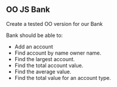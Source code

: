 ## OO JS Bank

Create a tested OO version for our Bank

Bank should be able to:
  - Add an account
  - Find account by name owner name.
  - Find the largest account.
  - Find the total account value.
  - Find the average value.
  - Find the total value for an account type.
